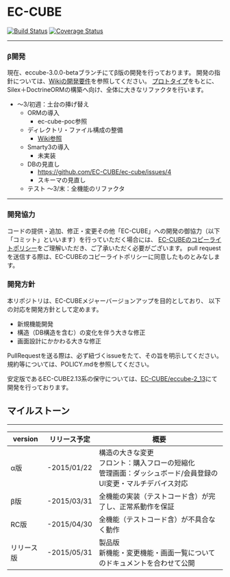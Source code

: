 # EC-CUBE
[![Build Status](https://travis-ci.org/EC-CUBE/ec-cube.svg)](https://travis-ci.org/EC-CUBE/ec-cube)
[![Coverage Status](https://img.shields.io/coveralls/EC-CUBE/ec-cube.svg)](https://coveralls.io/r/EC-CUBE/ec-cube)

* * * * * * * * * * * * * * * * * * * *
### β開発

現在、eccube-3.0.0-betaブランチにてβ版の開発を行っております。
開発の指針については、[Wikiの開発要件](https://github.com/EC-CUBE/ec-cube/wiki/%E9%96%8B%E7%99%BA%E8%A6%81%E4%BB%B6)を参照してください。
[プロトタイプ](https://github.com/shinichi-takahashi/ec-cube-poc)をもとに、Silex＋DoctrineORMの構築へ向け、全体に大きなリファクタを行います。

* ～3/初週：土台の挿げ替え
  + ORMの導入
    - ec-cube-poc参照
  + ディレクトリ・ファイル構成の整備
    - [Wiki参照](https://github.com/EC-CUBE/ec-cube/wiki/%E9%96%8B%E7%99%BA%E8%A6%81%E4%BB%B6#%E3%83%87%E3%82%A3%E3%83%AC%E3%82%AF%E3%83%88%E3%83%AA%E6%A7%8B%E6%88%90)
  + Smarty3の導入
    - 未実装
  + DBの見直し
    - https://github.com/EC-CUBE/ec-cube/issues/4
    - スキーマの見直し
  + テスト
～3/末：全機能のリファクタ

* * * * * * * * * * * * * * * * * * * *
### 開発協力

コードの提供・追加、修正・変更その他「EC-CUBE」への開発の御協力（以下「コミット」といいます）を行っていただく場合には、
[EC-CUBEのコピーライトポリシー](https://github.com/EC-CUBE/ec-cube/blob/50de4ac511ab5a5577c046b61754d98be96aa328/LICENSE.txt)をご理解いただき、ご了承いただく必要がございます。
pull requestを送信する際は、EC-CUBEのコピーライトポリシーに同意したものとみなします。


### 開発方針

本リポジトリは、EC-CUBEメジャーバージョンアップを目的としており、
以下の対応を開発方針として定めます。

* 新規機能開発
* 構造（DB構造を含む）の変化を伴う大きな修正
* 画面設計にかかわる大きな修正

PullRequestを送る際は、必ず紐づくissueをたて、その旨を明示してください。
規約等については、POLICY.mdを参照してください。

安定版であるEC-CUBE2.13系の保守については、[EC-CUBE/eccube-2_13](https://github.com/EC-CUBE/eccube-2_13/)にて開発を行っております。

## マイルストーン
* * * * * * * * * * * * * * * * * * * *
|   version  | リリース予定 |                                                         概要                                                         |
|------------|--------------|----------------------------------------------------------------------------------------------------------------------|
| α版       | -2015/01/22  | 構造の大きな変更<br>フロント：購入フローの短縮化<br>管理画面：ダッシュボード/会員登録のUI変更・マルチデバイス対応    |
| β版       | -2015/03/31  | 全機能の実装（テストコード含）が完了し、正常系動作を保証                                                             |
| RC版       | -2015/04/30  | 全機能（テストコード含）が不具合なく動作                                                                             |
| リリース版 | -2015/05/31  | 製品版<br>新機能・変更機能・画面一覧についてのドキュメントを合わせて公開                                             |
